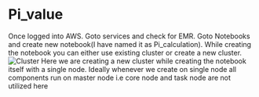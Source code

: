 # Pi_value
Once logged into AWS. Goto services and check for EMR.
Goto Notebooks and create new notebook(I have named it as Pi_calculation). While creating the notebook you can either use existing cluster or create a new cluster. 
![Cluster](https://user-images.githubusercontent.com/56847819/79587747-f9a9d100-80a0-11ea-97b4-86860d32a6d2.JPG)
Here we are creating a new cluster while creating the notebook itself with a single node. Ideally whenever we create on single node all components run on master node i.e core node and task node are not utilized here 
